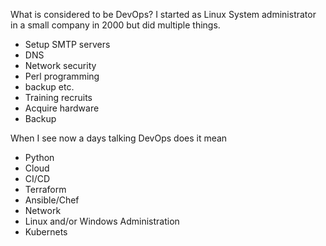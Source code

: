 What is considered to be DevOps? I started as Linux System administrator in a small company in 2000 but did multiple things.

- Setup SMTP servers
- DNS 
- Network security
- Perl programming
- backup etc.
- Training recruits
- Acquire  hardware 
- Backup

When I see now a days talking DevOps does it mean 

- Python
- Cloud 
- CI/CD
- Terraform
- Ansible/Chef
- Network
- Linux and/or Windows Administration
- Kubernets

